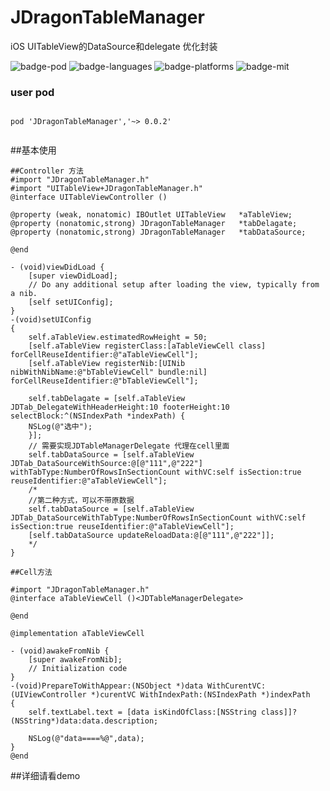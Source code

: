 # JDragonTableManager

iOS  UITableView的DataSource和delegate  优化封装

![badge-pod] ![badge-languages] ![badge-platforms] ![badge-mit]



### user pod

```

pod 'JDragonTableManager','~> 0.0.2'


```


##基本使用

```
##Controller 方法
#import "JDragonTableManager.h"
#import "UITableView+JDragonTableManager.h"
@interface UITableViewController ()

@property (weak, nonatomic) IBOutlet UITableView   *aTableView;
@property (nonatomic,strong) JDragonTableManager   *tabDelagate;
@property (nonatomic,strong) JDragonTableManager   *tabDataSource;

@end

- (void)viewDidLoad {
    [super viewDidLoad];
    // Do any additional setup after loading the view, typically from a nib.
    [self setUIConfig];
}
-(void)setUIConfig
{
    self.aTableView.estimatedRowHeight = 50;
    [self.aTableView registerClass:[aTableViewCell class] forCellReuseIdentifier:@"aTableViewCell"];
    [self.aTableView registerNib:[UINib nibWithNibName:@"bTableViewCell" bundle:nil] forCellReuseIdentifier:@"bTableViewCell"];

    self.tabDelagate = [self.aTableView JDTab_DelegateWithHeaderHeight:10 footerHeight:10 selectBlock:^(NSIndexPath *indexPath) {
    NSLog(@"选中");
    }];
    // 需要实现JDTableManagerDelegate 代理在cell里面
    self.tabDataSource = [self.aTableView JDTab_DataSourceWithSource:@[@"111",@"222"] withTabType:NumberOfRowsInSectionCount withVC:self isSection:true reuseIdentifier:@"aTableViewCell"];
    /*
    //第二种方式，可以不带原数据
    self.tabDataSource = [self.aTableView JDTab_DataSourceWithTabType:NumberOfRowsInSectionCount withVC:self isSection:true reuseIdentifier:@"aTableViewCell"];
    [self.tabDataSource updateReloadData:@[@"111",@"222"]];
    */
}

##Cell方法

#import "JDragonTableManager.h"
@interface aTableViewCell ()<JDTableManagerDelegate>

@end

@implementation aTableViewCell

- (void)awakeFromNib {
    [super awakeFromNib];
    // Initialization code
}
-(void)PrepareToWithAppear:(NSObject *)data WithCurentVC:(UIViewController *)curentVC WithIndexPath:(NSIndexPath *)indexPath
{
    self.textLabel.text = [data isKindOfClass:[NSString class]]?(NSString*)data:data.description;

    NSLog(@"data====%@",data);
}
@end

```


##详细请看demo

[badge-platforms]: https://img.shields.io/badge/platforms-iOS-lightgrey.svg
[badge-pod]: https://img.shields.io/cocoapods/v/JDragonTableManager.svg?label=version
[badge-languages]: https://img.shields.io/badge/languages-ObjC-orange.svg
[badge-mit]: https://img.shields.io/badge/license-MIT-blue.svg

